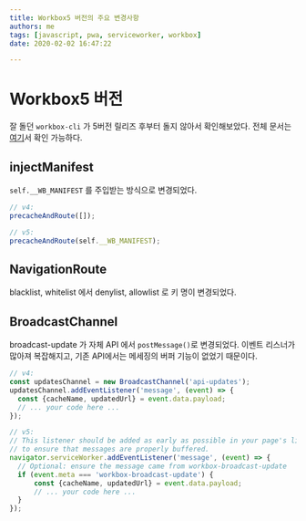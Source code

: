 ```yaml
---
title: Workbox5 버전의 주요 변경사항
authors: me
tags: [javascript, pwa, serviceworker, workbox]
date: 2020-02-02 16:47:22

---
```


# Workbox5 버전

잘 돌던 `workbox-cli` 가 5버전 릴리즈 후부터 돌지 않아서 확인해보았다.
전체 문서는 [여기](https://developers.google.com/web/tools/workbox/guides/migrations/migrate-from-v4)서 확인 가능하다.

## injectManifest

`self.__WB_MANIFEST` 를 주입받는 방식으로 변경되었다.

``` js
// v4:
precacheAndRoute([]);

// v5:
precacheAndRoute(self.__WB_MANIFEST);
```

## NavigationRoute

blacklist, whitelist 에서 denylist, allowlist 로 키 명이 변경되었다.

## BroadcastChannel

broadcast-update 가 자체 API 에서 `postMessage()`로 변경되었다.
이벤트 리스너가 많아져 복잡해지고, 기존 API에서는 메세징의 버퍼 기능이 없었기 때문이다.

``` js
// v4:
const updatesChannel = new BroadcastChannel('api-updates');
updatesChannel.addEventListener('message', (event) => {
  const {cacheName, updatedUrl} = event.data.payload;
  // ... your code here ...
});

// v5:
// This listener should be added as early as possible in your page's lifespan
// to ensure that messages are properly buffered.
navigator.serviceWorker.addEventListener('message', (event) => {
  // Optional: ensure the message came from workbox-broadcast-update
  if (event.meta === 'workbox-broadcast-update') {
      const {cacheName, updatedUrl} = event.data.payload;
      // ... your code here ...
  }
});
```
